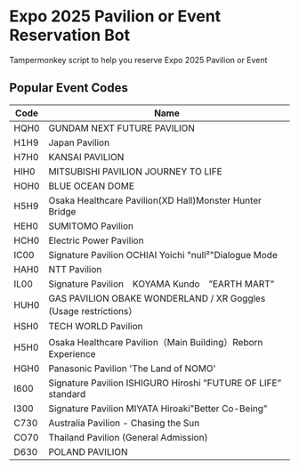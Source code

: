 
# Expo 2025 Pavilion or Event Reservation Bot

Tampermonkey script to help you reserve Expo 2025 Pavilion or Event

## Popular Event Codes

| Code             | Name                                                                |
| ----------------- | ------------------------------------------------------------------ |
| HQH0 | GUNDAM NEXT FUTURE PAVILION |
| H1H9 | Japan Pavilion |
| H7H0 | KANSAI PAVILION |
| HIH0 | MITSUBISHI PAVILION JOURNEY TO LIFE |
| HOH0 | BLUE OCEAN DOME |
| H5H9 | Osaka Healthcare Pavilion(XD Hall)Monster Hunter Bridge |
| HEH0 | SUMITOMO Pavilion |
| HCH0 | Electric Power Pavilion |
| IC00 | Signature Pavilion OCHIAI Yoichi "null²"Dialogue Mode |
| HAH0 | NTT Pavilion |
| IL00 | Signature Pavilion　KOYAMA Kundo　”EARTH MART” |
| HUH0 | GAS PAVILION OBAKE WONDERLAND / XR Goggles (Usage restrictions） |
| HSH0 | TECH WORLD Pavilion |
| H5H0 | Osaka Healthcare Pavilion（Main Building）Reborn Experience |
| HGH0 | Panasonic Pavilion 'The Land of NOMO' |
| I600 | Signature Pavilion ISHIGURO Hiroshi ”FUTURE OF LIFE” standard |
| I300 | Signature Pavilion MIYATA Hiroaki”Better Co-Being” |
| C730 | Australia Pavilion - Chasing the Sun |
| CO70 | Thailand Pavilion (General Admission) |
| D630 | POLAND PAVILION |


